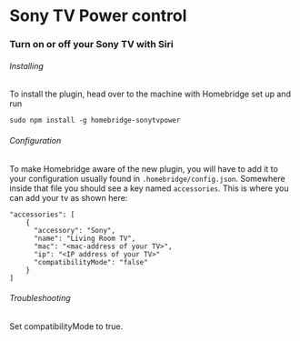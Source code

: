 # Sony TV Power control
### Turn on or off your Sony TV with Siri

###### Installing

To install the plugin, head over to the machine with Homebridge set up and run
```
sudo npm install -g homebridge-sonytvpower
```

###### Configuration

To make Homebridge aware of the new plugin, you will have to add it to your configuration usually found in `.homebridge/config.json`. Somewhere inside that file you should see a key named `accessories`. This is where you can add your tv as shown here:

```
"accessories": [
    {
      "accessory": "Sony",
      "name": "Living Room TV",
      "mac": "<mac-address of your TV>",
      "ip": "<IP address of your TV>"
      "compatibilityMode": "false"
    } 
]
```

###### Troubleshooting

Set  compatibilityMode to true.
